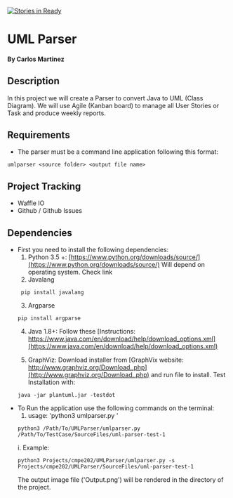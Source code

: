 [![Stories in Ready](https://badge.waffle.io/carlo379/UMLParser.png?label=ready&title=Ready)](http://waffle.io/carlo379/UMLParser)
# UML Parser
#### By Carlos Martinez

## Description
In this project we will create a Parser to convert Java to UML (Class Diagram).  We will use Agile (Kanban board) to manage all
User Stories or Task and produce weekly reports.

## Requirements
* The parser must be a command line application following this format:
```
umlparser <source folder> <output file name>
```

## Project Tracking
* Waffle IO
* Github / Github Issues

## Dependencies
 * First you need to install the following dependencies:
   1. Python 3.5 +: [https://www.python.org/downloads/source/](https://www.python.org/downloads/source/)
     Will depend on operating system. Check link
   2. Javalang
   ```
    pip install javalang
   ```
   3. Argparse
   ```
   pip install argparse
   ```
   4. Java 1.8+:  Follow these [Instructions: https://www.java.com/en/download/help/download_options.xml](https://www.java.com/en/download/help/download_options.xml)

   5. GraphViz: Download installer from [GraphVix website: http://www.graphviz.org/Download..php](http://www.graphviz.org/Download..php) and run file to install.  Test Installation with:
   ```
   java -jar plantuml.jar -testdot
   ```
 * To Run the application use the following commands on the terminal:
   1. usage: 'python3 umlparser.py <source folder>'
   ```
   python3 /Path/To/UMLParser/umlparser.py /Path/To/TestCase/SourceFiles/uml-parser-test-1
   ```
     i. Example:
     ```
     python3 Projects/cmpe202/UMLParser/umlparser.py -s Projects/cmpe202/UMLParser/SourceFiles/uml-parser-test-1
     ```
   The output image file ('Output.png') will be rendered in the directory of the project.




